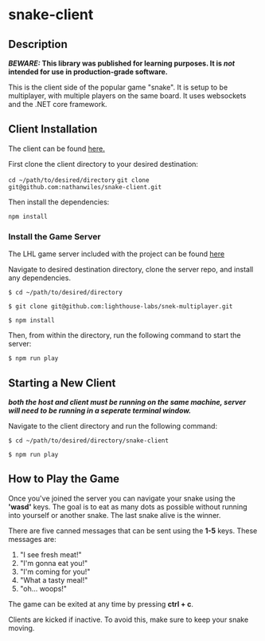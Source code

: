 # snake-client

## Description

**_BEWARE:_ This library was published for learning purposes. It is _not_ intended for use in production-grade software.**

This is the client side of the popular game "snake". It is setup to be multiplayer, with multiple players on the same board. It uses websockets and the .NET core framework.

## Client Installation

The client can be found [here.](https://github.com/nathanwiles/snake-client)

First clone the client directory to your desired destination:

`cd ~/path/to/desired/directory`
`git clone git@github.com:nathanwiles/snake-client.git`

Then install the dependencies:

`npm install`


### Install the Game Server

The LHL game server included with the project can be found [here](https://github.com/lighthouse-labs/snek-multiplayer/)

Navigate to desired destination directory, clone the server repo, and install any dependencies.

`$ cd ~/path/to/desired/directory`

`$ git clone git@github.com:lighthouse-labs/snek-multiplayer.git`

`$ npm install`

Then, from within the directory, run the following command to start the server:

`$ npm run play`

## Starting a New Client

**_both the host and client must be running on the same machine, server will need to be running in a seperate terminal window._**

Navigate to the client directory and run the following command:

`$ cd ~/path/to/desired/directory/snake-client`

`$ npm run play`

## How to Play the Game

Once you've joined the server you can navigate your snake using the **'wasd'** keys. The goal is to eat as many dots as possible without running into yourself or another snake. The last snake alive is the winner.

There are five canned messages that can be sent using the **1-5** keys. These messages are:

1. "I see fresh meat!"
2. "I'm gonna eat you!"
3. "I'm coming for you!"
4. "What a tasty meal!"
5. "oh... woops!"

The game can be exited at any time by pressing **ctrl + c**.

Clients are kicked if inactive. To avoid this, make sure to keep your snake moving.
